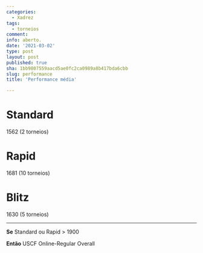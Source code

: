 ```yaml
---
categories:
  - Xadrez
tags:
  - torneios
comment: 
info: aberto.
date: '2021-03-02'
type: post
layout: post
published: true
sha: 1bb9807559aacd5ae0fc2ca0989a8b417bda6cbb
slug: performance
title: 'Performance média'

---
```

# Standard
1562 (2 torneios)

# Rapid
1681 (10 torneios)

# Blitz
1630 (5 torneios)

***

**Se** Standard ou Rapid > 1900

**Então** USCF Online-Regular Overall
